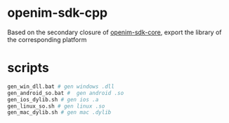 # openim-sdk-cpp

Based on the secondary closure of [openim-sdk-core](https://github.com/openimsdk/openim-sdk-core), export the library of the corresponding platform

# scripts

```bash
gen_win_dll.bat # gen windows .dll
gen_android_so.bat #  gen android .so
gen_ios_dylib.sh # gen ios .a
gen_linux_so.sh # gen linux .so
gen_mac_dylib.sh # gen mac .dylib
```
